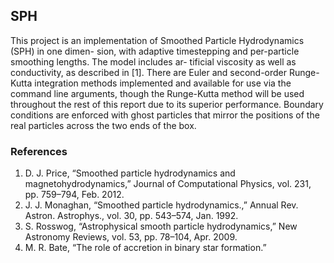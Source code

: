 ## SPH
This project is an implementation of Smoothed Particle Hydrodynamics (SPH) in one dimen-
sion, with adaptive timestepping and per-particle smoothing lengths. The model includes ar-
tificial viscosity as well as conductivity, as described in [1]. There are Euler and second-order
Runge-Kutta integration methods implemented and available for use via the command line
arguments, though the Runge-Kutta method will be used throughout the rest of this report
due to its superior performance. Boundary conditions are enforced with ghost particles that
mirror the positions of the real particles across the two ends of the box.

### References

1. D. J. Price, “Smoothed particle hydrodynamics and magnetohydrodynamics,” Journal of
Computational Physics, vol. 231, pp. 759–794, Feb. 2012.
2. J. J. Monaghan, “Smoothed particle hydrodynamics.,” Annual Rev. Astron. Astrophys.,
vol. 30, pp. 543–574, Jan. 1992.
3. S. Rosswog, “Astrophysical smooth particle hydrodynamics,” New Astronomy Reviews,
vol. 53, pp. 78–104, Apr. 2009.
4. M. R. Bate, “The role of accretion in binary star formation.”
